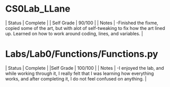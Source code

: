 # CS0Lab_LLane
| Status | Complete |
| Self Grade | 90/100 |
| Notes | -Finished the fixme, copied some of the art, but with alot of self-tweaking to fix how the art lined up. Learned on how to work around coding, lines, and variables. |

# Labs/Lab0/Functions/Functions.py
| Status | Complete |
|Self Grade | 100/100 |
| Notes | -I enjoyed the lab, and while working through it, I really felt that I was learning how everything works, and after completing it, I do not feel confused on anything. |